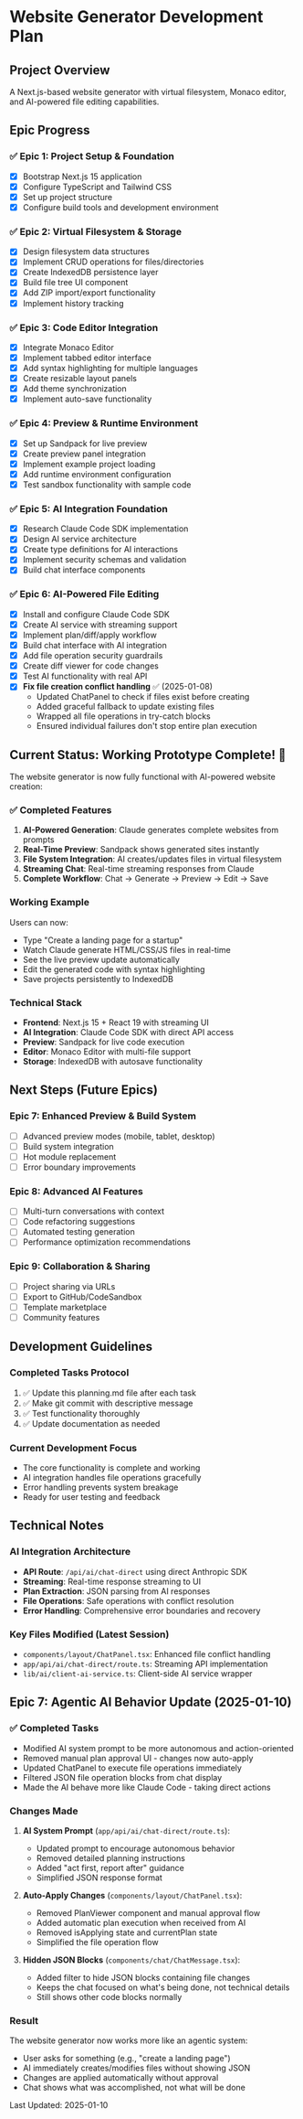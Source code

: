 # Website Generator Development Plan

## Project Overview
A Next.js-based website generator with virtual filesystem, Monaco editor, and AI-powered file editing capabilities.

## Epic Progress

### ✅ Epic 1: Project Setup & Foundation
- [x] Bootstrap Next.js 15 application
- [x] Configure TypeScript and Tailwind CSS
- [x] Set up project structure
- [x] Configure build tools and development environment

### ✅ Epic 2: Virtual Filesystem & Storage
- [x] Design filesystem data structures
- [x] Implement CRUD operations for files/directories
- [x] Create IndexedDB persistence layer
- [x] Build file tree UI component
- [x] Add ZIP import/export functionality
- [x] Implement history tracking

### ✅ Epic 3: Code Editor Integration
- [x] Integrate Monaco Editor
- [x] Implement tabbed editor interface
- [x] Add syntax highlighting for multiple languages
- [x] Create resizable layout panels
- [x] Add theme synchronization
- [x] Implement auto-save functionality

### ✅ Epic 4: Preview & Runtime Environment
- [x] Set up Sandpack for live preview
- [x] Create preview panel integration
- [x] Implement example project loading
- [x] Add runtime environment configuration
- [x] Test sandbox functionality with sample code

### ✅ Epic 5: AI Integration Foundation
- [x] Research Claude Code SDK implementation
- [x] Design AI service architecture
- [x] Create type definitions for AI interactions
- [x] Implement security schemas and validation
- [x] Build chat interface components

### ✅ Epic 6: AI-Powered File Editing
- [x] Install and configure Claude Code SDK
- [x] Create AI service with streaming support
- [x] Implement plan/diff/apply workflow
- [x] Build chat interface with AI integration
- [x] Add file operation security guardrails
- [x] Create diff viewer for code changes
- [x] Test AI functionality with real API
- [x] **Fix file creation conflict handling** ✅ (2025-01-08)
  - Updated ChatPanel to check if files exist before creating
  - Added graceful fallback to update existing files
  - Wrapped all file operations in try-catch blocks
  - Ensured individual failures don't stop entire plan execution

## Current Status: Working Prototype Complete! 🎉

The website generator is now fully functional with AI-powered website creation:

### ✅ Completed Features
1. **AI-Powered Generation**: Claude generates complete websites from prompts
2. **Real-Time Preview**: Sandpack shows generated sites instantly
3. **File System Integration**: AI creates/updates files in virtual filesystem
4. **Streaming Chat**: Real-time streaming responses from Claude
5. **Complete Workflow**: Chat → Generate → Preview → Edit → Save

### Working Example
Users can now:
- Type "Create a landing page for a startup"
- Watch Claude generate HTML/CSS/JS files in real-time
- See the live preview update automatically
- Edit the generated code with syntax highlighting
- Save projects persistently to IndexedDB

### Technical Stack
- **Frontend**: Next.js 15 + React 19 with streaming UI
- **AI Integration**: Claude Code SDK with direct API access
- **Preview**: Sandpack for live code execution
- **Editor**: Monaco Editor with multi-file support
- **Storage**: IndexedDB with autosave functionality

## Next Steps (Future Epics)

### Epic 7: Enhanced Preview & Build System
- [ ] Advanced preview modes (mobile, tablet, desktop)
- [ ] Build system integration
- [ ] Hot module replacement
- [ ] Error boundary improvements

### Epic 8: Advanced AI Features
- [ ] Multi-turn conversations with context
- [ ] Code refactoring suggestions
- [ ] Automated testing generation
- [ ] Performance optimization recommendations

### Epic 9: Collaboration & Sharing
- [ ] Project sharing via URLs
- [ ] Export to GitHub/CodeSandbox
- [ ] Template marketplace
- [ ] Community features

## Development Guidelines

### Completed Tasks Protocol
1. ✅ Update this planning.md file after each task
2. ✅ Make git commit with descriptive message
3. ✅ Test functionality thoroughly
4. ✅ Update documentation as needed

### Current Development Focus
- The core functionality is complete and working
- AI integration handles file operations gracefully
- Error handling prevents system breakage
- Ready for user testing and feedback

## Technical Notes

### AI Integration Architecture
- **API Route**: `/api/ai/chat-direct` using direct Anthropic SDK
- **Streaming**: Real-time response streaming to UI
- **Plan Extraction**: JSON parsing from AI responses
- **File Operations**: Safe operations with conflict resolution
- **Error Handling**: Comprehensive error boundaries and recovery

### Key Files Modified (Latest Session)
- `components/layout/ChatPanel.tsx`: Enhanced file conflict handling
- `app/api/ai/chat-direct/route.ts`: Streaming API implementation
- `lib/ai/client-ai-service.ts`: Client-side AI service wrapper

## Epic 7: Agentic AI Behavior Update (2025-01-10)

### ✅ Completed Tasks
- Modified AI system prompt to be more autonomous and action-oriented
- Removed manual plan approval UI - changes now auto-apply
- Updated ChatPanel to execute file operations immediately
- Filtered JSON file operation blocks from chat display
- Made the AI behave more like Claude Code - taking direct actions

### Changes Made
1. **AI System Prompt** (`app/api/ai/chat-direct/route.ts`):
   - Updated prompt to encourage autonomous behavior
   - Removed detailed planning instructions
   - Added "act first, report after" guidance
   - Simplified JSON response format

2. **Auto-Apply Changes** (`components/layout/ChatPanel.tsx`):
   - Removed PlanViewer component and manual approval flow
   - Added automatic plan execution when received from AI
   - Removed isApplying state and currentPlan state
   - Simplified the file operation flow

3. **Hidden JSON Blocks** (`components/chat/ChatMessage.tsx`):
   - Added filter to hide JSON blocks containing file changes
   - Keeps the chat focused on what's being done, not technical details
   - Still shows other code blocks normally

### Result
The website generator now works more like an agentic system:
- User asks for something (e.g., "create a landing page")
- AI immediately creates/modifies files without showing JSON
- Changes are applied automatically without approval
- Chat shows what was accomplished, not what will be done

Last Updated: 2025-01-10